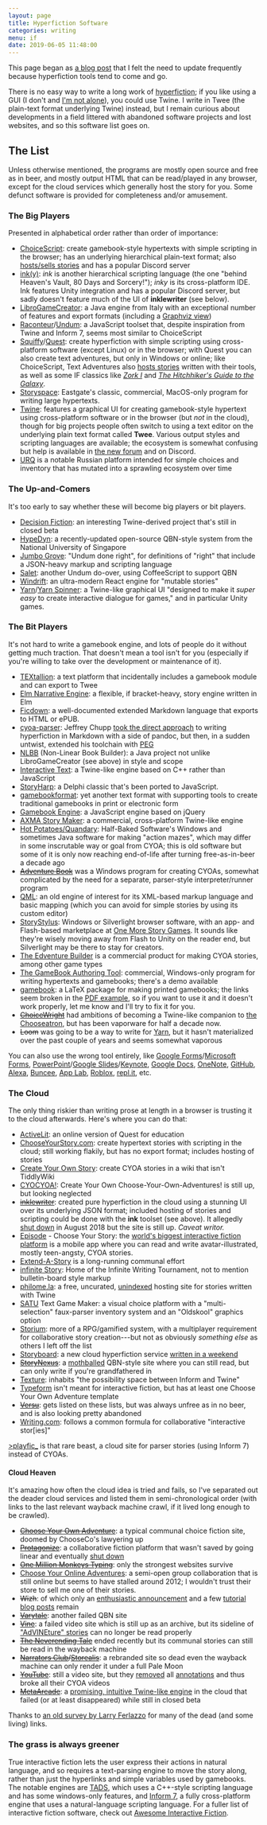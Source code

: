```yaml
---
layout: page
title: Hyperfiction Software
categories: writing
menu: if
date: 2019-06-05 11:48:00
---
```

This page began as [a blog post](/blog/2016/10/19/state-of-hyperfiction/) that I felt the need to update frequently because hyperfiction tools tend to come and go.

There is no easy way to write a long work of [hyperfiction](/tools/hyperfic/); if you like using a GUI (I don't and [I'm not alone](https://twinery.org/forum/discussion/7474/using-external-ide)), you could use Twine.  I write in Twee (the plain-text format underlying Twine) instead, but I remain curious about developments in a field littered with abandoned software projects and lost websites, and so this software list goes on.

## The List

Unless otherwise mentioned, the programs are mostly open source and free as in beer, and mostly output HTML that can be read/played in any browser, except for the cloud services which generally host the story for you.  Some defunct software is provided for completeness and/or amusement.

### The Big Players

Presented in alphabetical order rather than order of importance:

* [ChoiceScript](https://www.choiceofgames.com/make-your-own-games/choicescript-intro/): create gamebook-style hypertexts with simple scripting in the browser; has an underlying hierarchical plain-text format; also [hosts/sells stories](https://www.choiceofgames.com) and has a popular Discord server
* [ink(y)](http://www.inklestudios.com/ink/): *ink* is another hierarchical scripting language (the one "behind Heaven's Vault, 80 Days and Sorcery!"); *inky* is its cross-platform IDE.  Ink features Unity integration and has a popular Discord server, but sadly doesn't feature much of the UI of **inklewriter** (see below).
* [LibroGameCreator](https://librogamecreator.wordpress.com/libro-game-creator/): a Java engine from Italy with an exceptional number of features and export formats (including a [Graphviz view](http://www.matteoporopat.com/librogame/libro-game-creator-3/#attachment_14214))
* [Raconteur](http://sequitur.github.io/raconteur/)/[Undum](http://idmillington.github.io/undum/): a JavaScript toolset that, despite inspiration from Twine and Inform 7, seems most similar to ChoiceScript
* [Squiffy](http://textadventures.co.uk/squiffy)/[Quest](http://textadventures.co.uk/quest): create hyperfiction with simple scripting using cross-platform software (except Linux) or in the browser; with Quest you can also create text adventures, but only in Windows or online; like ChoiceScript, Text Adventures also [hosts stories](http://textadventures.co.uk/) written with their tools, as well as some IF classics like [*Zork I*](http://textadventures.co.uk/games/view/5zyoqrsugeopel3ffhz_vq/zork) and [*The Hitchhiker's Guide to the Galaxy*](http://textadventures.co.uk/games/view/3cbedqimquselmanehhzxg/the-hitchhikers-guide-to-the-galaxy).
* [Storyspace](http://www.eastgate.com/storyspace/index.html): Eastgate's classic, commercial, MacOS-only program for writing large hypertexts.
* [Twine](https://twinery.org): features a graphical UI for creating gamebook-style hypertext using cross-platform software or in the browser (but *not* in the cloud), though for big projects people often switch to using a text editor on the underlying plain text format called **Twee**.  Various output styles and scripting languages are available; the ecosystem is somewhat confusing but help is available in [the new forum](https://twinery.org/questions/) and on Discord.
* [URQ](http://urq.plut.info) is a notable Russian platform intended for simple choices and inventory that has mutated into a sprawling ecosystem over time

### The Up-and-Comers

It's too early to say whether these will become big players or bit players.

* [Decision Fiction](https://www.decisionfiction.com): an interesting Twine-derived project that's still in closed beta
* [HypeDyn](http://www.narrativeandplay.org/hypedyn/): a recently-updated open-source QBN-style system from the National University of Singapore
* [Jumbo Grove](http://steveasleep.com/jumbogrove/): "Undum done right", for definitions of "right" that include a JSON-heavy markup and scripting language
* [Salet](https://salet.su/en/start): another Undum do-over, using CoffeeScript to support QBN
* [Windrift](https://github.com/lizadaly/windrift): an ultra-modern React engine for "mutable stories"
* [Yarn](https://github.com/InfiniteAmmoInc/Yarn)/[Yarn Spinner](https://www.secretlab.com.au/yarnspinner): a Twine-like graphical UI "designed to make it *super easy* to create interactive dialogue for games," and in particular Unity games.

### The Bit Players

It's not hard to write a gamebook engine, and lots of people do it without getting much traction.  That doesn't mean a tool isn't for you (especially if you're willing to take over the development or maintenance of it).

* [TEXtallion](http://anamnese.online.fr/site2/textallion/docs/presentation.html): a text platform that incidentally includes a gamebook module and can export to Twee
* [Elm Narrative Engine](https://package.elm-lang.org/packages/jschomay/elm-narrative-engine/3.0.1/): a flexible, if bracket-heavy, story engine written in Elm
* [Ficdown](https://ficdown.com): a well-documented extended Markdown language that exports to HTML or ePUB.
* [cyoa-parser](https://github.com/semanticart/cyoa-parser): Jeffrey Chupp [took the direct approach](https://blog.semanticart.com/2014/01/11/writing-hypertext-fiction-in-markdown/) to writing hyperfiction in Markdown with a side of pandoc, but then, in a sudden untwist, extended his toolchain with [PEG](https://blog.semanticart.com/2014/01/19/untwisting-a-hypertext-narrative-peg-to-the-rescue/)
* [NLBB](https://nlbproject.com/soft.html) (Non-Linear Book Builder): a Java project not unlike LibroGameCreator (see above) in style and scope
* [Interactive Text](https://interactivetext.github.io): a Twine-like engine based on C++ rather than JavaScript
* [StoryHarp](https://storyharp.com): a Delphi classic that's been ported to JavaScript.
* [gamebookformat](https://github.com/lifelike/gamebookformat): yet another text format with supporting tools to create traditional gamebooks in print or electronic form
* [Gamebook Engine](https://rovang.org/if/): a JavaScript engine based on jQuery
* [AXMA Story Maker](https://axma.info/en/): a commercial, cross-platform Twine-like engine
* [Hot Potatoes/Quandary](http://hotpot.uvic.ca): Half-Baked Software's Windows and sometimes Java software for making "action mazes", which may differ in some inscrutable way or goal from CYOA; this is old software but some of it is only now reaching end-of-life after turning free-as-in-beer a decade ago
* ~~[Adventure Book](http://web.archive.org/web/20071120072512/http://www.ingold.fsnet.co.uk/adbook.htm)~~ was a Windows program for creating CYOAs, somewhat complicated by the need for a separate, parser-style interpreter/runner program
* [QML](http://questml.com): an old engine of interest for its XML-based markup language and basic mapping (which you can avoid for simple stories by using its custom editor)
* [StoryStylus](https://storystylus.com): Windows or Silverlight browser software, with an app- and Flash-based marketplace at [One More Story Games](https://onemorestorygames.com/).  It sounds like they're wisely moving away from Flash to Unity on the reader end, but Silverlight may be there to stay for creators.
* [The Edventure Builder](https://edventurebuilder.com) is a commercial product for making CYOA stories, among other game types
* [The GameBook Authoring Tool](http://www.crumblyheadgames.co.uk): commercial, Windows-only program for writing hypertexts and gamebooks; there's a demo available
* [gamebook](https://ctan.org/pkg/gamebook?lang=en): a LaTeX package for making printed gamebooks; the links seem broken in the [PDF example](http://ctan.math.utah.edu/ctan/tex-archive/macros/latex/contrib/gamebook/gamebook-example.pdf), so if you want to use it and it doesn't work properly, let me know and I'll try to fix it for you.
* ~~[ChoiceWright](https://choosatron.com)~~ had ambitions of becoming a Twine-like companion to [the Chooseatron](https://choosatron.com), but has been vaporware for half a decade now.
* ~~Loom~~ was going to be a way to write for [Yarn](https://www.useyarn.com), but it hasn't materialized over the past couple of years and seems somewhat vaporous

You can also use the wrong tool entirely, like
[Google Forms](https://davidwees.com/content/using-google-forms-choose-your-own-adventure-style-story/)/[Microsoft Forms](https://education.microsoft.com/Story/Lesson?token=RA8gB),
[PowerPoint](http://web.archive.org/web/20180722174030/http://studentcreatedmediaprojects.wikispaces.com:80/PowerPoint+-+Choose+Your+Own+Adventure)/[Google Slides](http://ti.apps.sparcc.org/videopd/20150205-interactive-slides)/[Keynote](https://www.freetech4teachers.com/2019/02/how-to-use-keynote-to-create-choose.html),
[Google Docs](https://www.controlaltachieve.com/2016/11/docs-cyoa.html?hash=07a50766-c2c1-44df-ab19-290e67294cfe),
[OneNote](https://eblog.stac.school.nz/2014/11/28/creative-writing-with-onenote-minecraft/),
[GitHub](https://github.com/udacity/create-your-own-adventure#readme),
[Alexa](https://www.amazon.com/Marillow-Game-Creator/dp/B071F3BHBT),
[Buncee](https://blog.buncee.com/buncee-your-adventures-using-buncee-to-write-choose-your-own-adventure-style-stories/),
[App Lab](https://studio.code.org/projects/applab/frbqBGEPr75-xGXAjwzcmQ),
[Roblox](https://education.roblox.com/resources/story-game-creator-challenge),
[repl.it](https://repl.it/@dashelbaldwin/Choose-Your-Own-Adventure-Game-Maker),
etc.

### The Cloud

The only thing riskier than writing prose at length in a browser is trusting it to the cloud afterwards.  Here's where you can do that:

* [ActiveLit](http://activelit.com): an online version of Quest for education
* [ChooseYourStory.com](http://chooseyourstory.com): create hypertext stories with scripting in the cloud; still working flakily, but has no export format; includes hosting of stories
* [Create Your Own Story](http://editthis.info/create_your_own_story/): create CYOA stories in a wiki that isn't TiddlyWiki
* [CYOCYOA!](http://www.cyocyoa.com/): Create Your Own Choose-Your-Own-Adventures! is still up, but looking neglected
* ~~[inklewriter](http://www.inklestudios.com/inklewriter/)~~: created pure hyperfiction in the cloud using a stunning UI over its underlying JSON format; included hosting of stories and scripting could be done with the **ink** toolset (see above).  It allegedly [shut down](https://www.inklestudios.com/inklewriter/shutdown/) in August 2018 but the site is still up.  *Caveat writor.*
* [Episode](https://www.episodeinteractive.com) - Choose Your Story: the [world's biggest interactive fiction platform](https://www.gamasutra.com/view/news/293928/How_Episode_became_the_worlds_biggest_interactive_fiction_platform.php) is a mobile app where you can read and write avatar-illustrated, mostly teen-angsty, CYOA stories.
* [Extend-A-Story](https://www.sir-toby.com/extend-a-story/) is a long-running communal effort
* [infinite Story](https://infinite-story.com): Home of the Infinite Writing Tournament, not to mention bulletin-board style markup
* [philome.la](http://philome.la): a free, uncurated, [unindexed](https://twitter.com/philomela_twine) hosting site for stories written with Twine
* [SATU](http://satugam.es/) Text Game Maker: a visual choice platform with a "multi-selection" faux-parser inventory system and an "Oldskool" graphics option
* [Storium](https://storium.com): more of a RPG/gamified system, with a multiplayer requirement for collaborative story creation---but not as obviously *something else* as others I left off the list
* [Storyboard](https://storyboard.viget.com): a new cloud hyperfiction service [written in a weekend](https://www.viget.com/articles/building-a-choose-your-own-adventure-style-game-engine-in-48-hours/)
* ~~[StoryNexus](http://www.storynexus.com)~~: a [mothballed](http://www.failbettergames.com/?p=1222) QBN-style site where you can still read, but can only write if you're grandfathered in
* [Texture](https://texturewriter.com): inhabits "the possibility space between Inform and Twine"
* [Typeform](https://www.typeform.com/templates/t/interactive-fiction/) isn't meant for interactive fiction, but has at least one Choose Your Own Adventure template
* ~~[Versu](https://versu.com)~~: gets listed on these lists, but was always unfree as in no beer, and is also looking pretty abandoned
* [Writing.com](https://www.writing.com/main/list_items.php/item_type/interactives): follows a common formula for collaborative "interactive stor[ies]"

[>playfic_](https://playfic.com) is that rare beast, a cloud site for parser stories (using Inform 7) instead of CYOAs.

#### Cloud Heaven

It's amazing how often the cloud idea is tried and fails, so I've separated out the deader cloud services and listed them in semi-chronological order (with links to the last relevant wayback machine crawl, if it lived long enough to be crawled).  

* ~~[Choose Your Own Adventure](http://web.archive.org/web/20050205003416/http://www.choose-your-own-adventure.com/d/index.html)~~: a typical communal choice fiction site, doomed by ChooseCo's lawyering up
* ~~[Protagonize](http://web.archive.org/web/20080901130843/http://protagonize.com/)~~: a collaborative fiction platform that wasn't saved by going linear and eventually [shut down](http://blog.protagonize.com/2017/05/04/the-end-of-the-road/)
* ~~[One Million Monkeys Typing](https://web.archive.org/web/20110707054256/http://www.1000000monkeys.com/)~~: only the strongest websites survive
* [Choose Your Online Adventures](http://chooseyouronlineadventures.com): a semi-open group collaboration that is still online but seems to have stalled around 2012; I wouldn't trust their store to sell me one of their stories.
* ~~Wizh~~: of which only an [enthusiastic announcement](https://www.reddit.com/r/interactivefiction/comments/2j045g/introducing_wizh_a_new_platform_for_interactive/) and a few [tutorial blog posts](http://web.archive.org/web/20141013040106/http://wizhblog.com/make-wizh-part-1-fluid-editor/) remain
* ~~[Varytale](http://web.archive.org/web/20150913132537/http://varytale.com/books/)~~: another failed QBN site
* ~~[Vine](https://vine.co)~~: a failed video site which is still up as an archive, but its sideline of ["AdVINEture" stories](https://mashable.com/2014/05/26/choose-your-own-adventure-vine/) can no longer be read properly
* ~~[The Neverending Tale](http://web.archive.org/web/20161229235929/http://www.coder.com/creations/tale/)~~ ended recently but its communal stories can still be read in the wayback machine
* ~~[Narrators Club](http://web.archive.org/web/20180831163929/https://narrators.club/)/[Storealis](http://web.archive.org/web/20180119053047/https://storealis.com/)~~: a rebranded site so dead even the wayback machine can only render it under a full Pale Moon
* ~~[YouTube](https://www.youtube.com/watch?v=1D0c65vVDkY)~~: still a video site, but they [removed](https://www.freetech4teachers.com/2018/11/google-is-removing-annotations-from.html) all [annotations](https://support.google.com/youtube/answer/2683267) and thus broke all their CYOA videos
* ~~[MetaArcade](http://web.archive.org/web/20190412114457/https://www.metaarcade.com/)~~: a [promising, intuitive Twine-like engine](https://www.destructoid.com/metaarcade-showed-me-a-choose-your-own-adventure-creator-and-i-ruined-it-416207.phtml) in the cloud that failed (or at least disappeared) while still in closed beta

Thanks to [an old survey by Larry Ferlazzo](http://larryferlazzo.edublogs.org/2009/05/02/the-best-places-to-read-write-choose-your-own-adventure-stories/) for many of the dead (and some living) links.

### The grass is always greener

True interactive fiction lets the user express their actions in natural language, and so requires a text-parsing engine to move the story along, rather than just the hyperlinks and simple variables used by gamebooks.  The notable engines are [TADS](http://www.tads.org), which uses a C++-style scripting language and has some windows-only features, and [Inform 7](http://inform7.com), a fully cross-platform engine that uses a natural-language scripting language.  For a fuller list of interactive fiction software, check out [Awesome Interactive Fiction](https://tajmone.github.io/awesome-interactive-fiction/).






